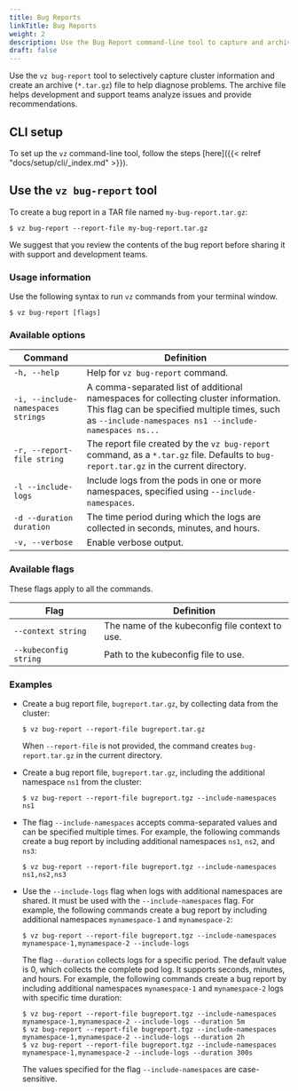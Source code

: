 ```yaml
---
title: Bug Reports
linkTitle: Bug Reports
weight: 2
description: Use the Bug Report command-line tool to capture and archive cluster information
draft: false
---
```


Use the `vz bug-report` tool to selectively capture cluster information and create an archive (`*.tar.gz`) file to help diagnose problems. The archive file helps development and support teams analyze issues and provide recommendations.

## CLI setup
To set up the `vz` command-line tool, follow the steps [here]({{< relref "docs/setup/cli/_index.md" >}}).

## Use the `vz bug-report` tool

To create a bug report in a TAR file named `my-bug-report.tar.gz`:
```shell
$ vz bug-report --report-file my-bug-report.tar.gz
```

We suggest that you review the contents of the bug report before sharing it with support and development teams.

### Usage information

Use the following syntax to run `vz` commands from your terminal window.
```shell
$ vz bug-report [flags]
```
### Available options

| Command                          | Definition                                                                                                                                                                                   |
|----------------------------------|----------------------------------------------------------------------------------------------------------------------------------------------------------------------------------------------|
| `-h, --help `                    | Help for `vz bug-report` command.                                                                                                                                                            |
| `-i, --include-namespaces strings` | A comma-separated list of additional namespaces for collecting cluster information. This flag can be specified multiple times, such as `--include-namespaces ns1 --include-namespaces ns...` |
| `-r, --report-file string`       | The report file created by the `vz bug-report` command, as a `*.tar.gz` file. Defaults to `bug-report.tar.gz` in the current directory.                                                      |
| `-l --include-logs`              | Include logs from the pods in one or more namespaces, specified using `--include-namespaces`.                                                                                                  |
| `-d --duration duration`         | The time period during which the logs are collected in seconds, minutes, and hours.                                                                                                                                         |
| `-v, --verbose`                  | Enable verbose output.                                                                                                                                                                       |

### Available flags

These flags apply to all the commands.

| Flag                  | Definition                                   |
|-----------------------|----------------------------------------------|
| `--context string`    | The name of the kubeconfig file context to use. |
| `--kubeconfig string` | Path to the kubeconfig file to use.        |

### Examples

- Create a bug report file, `bugreport.tar.gz`, by collecting data from the cluster:
   ```shell
   $ vz bug-report --report-file bugreport.tar.gz
   ```

  When `--report-file` is not provided, the command creates `bug-report.tar.gz` in the current directory.


- Create a bug report file, `bugreport.tar.gz`, including the additional namespace `ns1` from the cluster:
   ```shell
   $ vz bug-report --report-file bugreport.tgz --include-namespaces ns1
   ```

- The flag `--include-namespaces` accepts comma-separated values and can be specified multiple times.
For example, the following commands create a bug report by including additional namespaces `ns1`, `ns2`, and `ns3`:
   ```shell
   $ vz bug-report --report-file bugreport.tgz --include-namespaces ns1,ns2,ns3
   ```
- Use the `--include-logs` flag when logs with additional namespaces are shared. It must be used with the `--include-namespaces` flag.
For example, the following commands create a bug report by including additional namespaces `mynamespace-1` and `mynamespace-2`:
   ```shell
   $ vz bug-report --report-file bugreport.tgz --include-namespaces mynamespace-1,mynamespace-2 --include-logs
   ```
  The flag `--duration` collects logs for a specific period. The default value is 0, which collects the complete pod log. It supports seconds, minutes, and hours.
For example, the following commands create a bug report by including additional namespaces `mynamespace-1` and `mynamespace-2` logs with specific time duration:
   ```shell
   $ vz bug-report --report-file bugreport.tgz --include-namespaces mynamespace-1,mynamespace-2 --include-logs --duration 5m
   $ vz bug-report --report-file bugreport.tgz --include-namespaces mynamespace-1,mynamespace-2 --include-logs --duration 2h
   $ vz bug-report --report-file bugreport.tgz --include-namespaces mynamespace-1,mynamespace-2 --include-logs --duration 300s
   ```

   The values specified for the flag `--include-namespaces` are case-sensitive.
